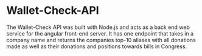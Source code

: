 # Wallet-Check-API
The Wallet-Check API was built with Node.js and acts as a back end web service for the angular front-end server. It has one endpoint that takes in a company name and returns the companies top-10 aliases with all donations made as well as their donations and positions towards bills in Congress.

